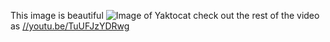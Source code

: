 This image is beautiful
![Image of Yaktocat](https://octodex.github.com/images/yaktocat.png)
check out the rest of the video as [//youtu.be/TuUFJzYDRwg](https://youtu.be/TuUFJzYDRwg)
